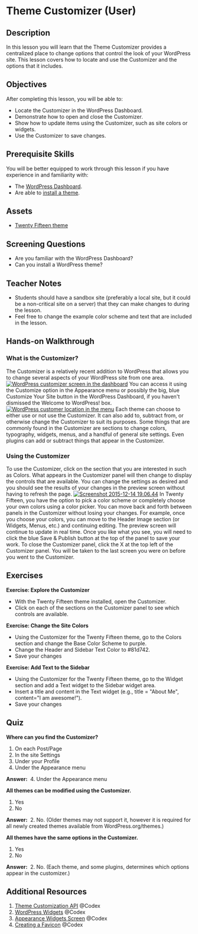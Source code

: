 # Theme Customizer (User)

## Description

In this lesson you will learn that the Theme Customizer provides a centralized place to change options that control the look of your WordPress site. This lesson covers how to locate and use the Customizer and the options that it includes.

## Objectives

After completing this lesson, you will be able to:

*   Locate the Customizer in the WordPress Dashboard.
*   Demonstrate how to open and close the Customizer.
*   Show how to update items using the Customizer, such as site colors or widgets.
*   Use the Customizer to save changes.

## Prerequisite Skills

You will be better equipped to work through this lesson if you have experience in and familiarity with:

*   The [WordPress Dashboard](https://make.wordpress.org/training/handbook/user-lessons/overview-of-the-dashboard/).
*   Are able to [install a theme](https://make.wordpress.org/training/handbook/user-lessons/choosing-and-installing-a-theme/).

## Assets

*   [Twenty Fifteen theme](https://wordpress.org/themes/twentyfifteen/)

## Screening Questions

*   Are you familiar with the WordPress Dashboard?
*   Can you install a WordPress theme?

## Teacher Notes

*   Students should have a sandbox site (preferably a local site, but it could be a non-critical site on a server) that they can make changes to during the lesson.
*   Feel free to change the example color scheme and text that are included in the lesson.

## Hands-on Walkthrough

### What is the Customizer?

The Customizer is a relatively recent addition to WordPress that allows you to change several aspects of your WordPress site from one area. [![WordPress customizer screen in the dashboard](https://make.wordpress.org/training/files/2015/06/wordpress-customizer-1024x553.png)](https://make.wordpress.org/training/files/2015/06/wordpress-customizer.png) You can access it using the Customize option in the Appearance menu or possibly the big, blue Customize Your Site button in the WordPress Dashboard, if you haven't dismissed the Welcome to WordPress! box. [![WordPress customer location in the menu](https://make.wordpress.org/training/files/2015/06/wordpress-customizer-menu-1024x553.png)](https://make.wordpress.org/training/files/2015/06/wordpress-customizer-menu.png) Each theme can choose to either use or not use the Customizer. It can also add to, subtract from, or otherwise change the Customizer to suit its purposes. Some things that are commonly found in the Customizer are sections to change colors, typography, widgets, menus, and a handful of general site settings. Even plugins can add or subtract things that appear in the Customizer.

### Using the Customizer

To use the Customizer, click on the section that you are interested in such as Colors. What appears in the Customizer panel will then change to display the controls that are available. You can change the settings as desired and you should see the results of your changes in the preview screen without having to refresh the page. [![Screenshot 2015-12-14 19.06.44](https://make.wordpress.org/training/files/2015/06/Screenshot-2015-12-14-19.06.44-1024x501.png)](https://make.wordpress.org/training/files/2015/06/Screenshot-2015-12-14-19.06.44.png) In Twenty Fifteen, you have the option to pick a color scheme or completely choose your own colors using a color picker. You can move back and forth between panels in the Customizer without losing your changes. For example, once you choose your colors, you can move to the Header Image section (or Widgets, Menus, etc.) and continuing editing. The preview screen will continue to update in real time. Once you like what you see, you will need to click the blue Save & Publish button at the top of the panel to save your work. To close the Customizer panel, click the X at the top left of the Customizer panel. You will be taken to the last screen you were on before you went to the Customizer.  

## Exercises

**Exercise: Explore the Customizer**

*   With the Twenty Fifteen theme installed, open the Customizer.
*   Click on each of the sections on the Customizer panel to see which controls are available.

**Exercise: Change the Site Colors**

*   Using the Customizer for the Twenty Fifteen theme, go to the Colors section and change the Base Color Scheme to purple.
*   Change the Header and Sidebar Text Color to #81d742.
*   Save your changes

**Exercise: Add Text to the Sidebar**

*   Using the Customizer for the Twenty Fifteen theme, go to the Widget section and add a Text widget to the Sidebar widget area.
*   Insert a title and content in the Text widget (e.g., title = "About Me", content="I am awesome!").
*   Save your changes

## Quiz

**Where can you find the Customizer?**

1.  On each Post/Page
2.  In the site Settings
3.  Under your Profile
4.  Under the Appearance menu

**Answer:**  4. Under the Appearance menu

**All themes can be modified using the Customizer.**

1.  Yes
2.  No

**Answer:**  2. No. (Older themes may not support it, however it is required for all newly created themes available from WordPress.org/themes.)

**All themes have the same options in the Customizer.**

1.  Yes
2.  No

**Answer:**  2. No. (Each theme, and some plugins, determines which options appear in the customizer.)  

## Additional Resources

1.  [Theme Customization API](https://codex.wordpress.org/Theme_Customization_API) @Codex
2.  [WordPress Widgets](https://codex.wordpress.org/WordPress_Widgets) @Codex
3.  [Appearance Widgets Screen](https://codex.wordpress.org/Appearance_Widgets_Screen) @Codex
4.  [Creating a Favicon](https://codex.wordpress.org/Creating_a_Favicon) @Codex
